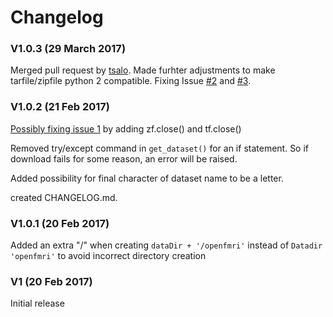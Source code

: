 
# Changelog

### V1.0.3 (29 March 2017)

Merged pull request by [tsalo](https://github.com/tsalo). Made furhter adjustments to make tarfile/zipfile python 2 compatible. Fixing Issue [#2](https://github.com/wiheto/fetchopenfmri/issues/2) and [#3](https://github.com/wiheto/fetchopenfmri/pull/3). 

### V1.0.2 (21 Feb 2017)

[Possibly fixing issue 1](https://github.com/wiheto/fetchopenfmri/issues/1) by adding zf.close() and tf.close()

Removed try/except command in `get_dataset()` for an if statement. So if download fails for some reason, an error will be raised.

Added possibility for final character of dataset name to be a letter.

created CHANGELOG.md.

### V1.0.1 (20 Feb 2017)

Added an extra "/" when creating `dataDir + '/openfmri'` instead of `Datadir 'openfmri'` to avoid incorrect directory creation

### V1 (20 Feb 2017)

Initial release
